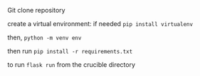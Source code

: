 Git clone repository

create a virtual environment: if needed `pip install virtualenv`

then, `python -m venv env`

then run `pip install -r requirements.txt`

to run `flask run` from the crucible directory
